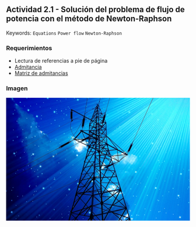## Actividad 2.1 - Solución del problema de flujo de potencia con el método de Newton-Raphson

Keywords: `Equations` `Power flow` `Newton-Raphson`


[comment]:<> (Enlace a video, imagen de cabecera, alcance, objetivos, requerimientos, diagrama general de procesos, conceptos)
[comment]:<> (Procedimiento, Actividades complementarias, Preguntas y respuestas, referencias, control de versiones)
[comment]:<> (Procedimiento, Actividades complementarias, Preguntas y respuestas, referencias, control de versiones)

### Requerimientos

* Lectura de referencias a pie de página
* [Admitancia](https://es.wikipedia.org/wiki/Admitancia)
* [Matriz de admitancias](https://es.wikipedia.org/wiki/Admitancia)

### Imagen
![Línea de transmisión](Screenshot\electricity-3158345_1280.jpg "Torre de línea de transmisión")